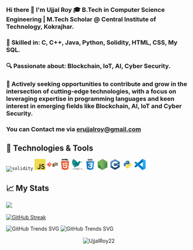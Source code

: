 ### Hi there 👋 I'm Ujjal Roy 🎓 B.Tech in Computer Science Engineering | M.Tech Scholar @ Central Institute of Technology, Kokrajhar.

### 💼 Skilled in: C, C++, Java, Python, Solidity, HTML, CSS, My SQL.

### 🔍 Passionate about: Blockchain, IoT, AI, Cyber Security.

### 🚀 Actively seeking opportunities to contribute and grow in the intersection of cutting-edge technologies, with a focus on leveraging expertise in programming languages and keen interest in emerging fields like Blockchain, AI, IoT and Cyber Security.
 ### You can Contact me via erujjalroy@gmail.com


 ## 🔧 Technologies & Tools

<code><img height="30" src="https://docs.soliditylang.org/en/v0.8.15/_static/logo.svg" alt="solidity"></code> 
<code><img height="30" src="https://raw.githubusercontent.com/github/explore/80688e429a7d4ef2fca1e82350fe8e3517d3494d/topics/javascript/javascript.png"></code>
<code><img height="30" src="https://raw.githubusercontent.com/github/explore/80688e429a7d4ef2fca1e82350fe8e3517d3494d/topics/git/git.png"></code>
<code><img height="30" src="https://raw.githubusercontent.com/github/explore/80688e429a7d4ef2fca1e82350fe8e3517d3494d/topics/html/html.png"></code>
<code><img height="30" src="https://raw.githubusercontent.com/github/explore/80688e429a7d4ef2fca1e82350fe8e3517d3494d/topics/latex/latex.png"></code>
<code><img height="30" src="https://raw.githubusercontent.com/github/explore/80688e429a7d4ef2fca1e82350fe8e3517d3494d/topics/css/css.png"></code>
<code><img height="30" src="https://raw.githubusercontent.com/github/explore/80688e429a7d4ef2fca1e82350fe8e3517d3494d/topics/nodejs/nodejs.png"></code>
<code><img height="30" src="https://raw.githubusercontent.com/github/explore/80688e429a7d4ef2fca1e82350fe8e3517d3494d/topics/cpp/cpp.png"></code>
<code><img height="30" src="https://raw.githubusercontent.com/github/explore/80688e429a7d4ef2fca1e82350fe8e3517d3494d/topics/python/python.png"></code>
<code><img height="30" src="https://raw.githubusercontent.com/github/explore/80688e429a7d4ef2fca1e82350fe8e3517d3494d/topics/visual-studio-code/visual-studio-code.png"></code>


 ## &#x1f4c8; My Stats

![](https://komarev.com/ghpvc/?username=UjjalRoy22)


[![GitHub Streak](https://streak-stats.demolab.com?user=UjjalRoy22&theme=github-light&date_format=M%20j%5B%2C%20Y%5D)](https://git.io/streak-stats)

![GitHub Trends SVG](https://api.githubtrends.io/user/svg/UjjalRoy22/langs?time_range=one_year&use_percent=True&include_private=True&group=other&theme=bright_lights)
![GitHub Trends SVG](https://api.githubtrends.io/user/svg/UjjalRoy22/repos?time_range=one_year&include_private=True&group=other&loc_metric=changed&theme=bright_lights)

<p align="center"><img align="center" src="https://github-readme-stats.vercel.app/api?username=UjjalRoy22&show_icons=true&locale=en" alt="UjjalRoy22" /></p>



<!--
**UjjalRoy22/UjjalRoy22** is a ✨ _special_ ✨ repository because its `README.md` (this file) appears on your GitHub profile.

Here are some ideas to get you started:

![](https://komarev.com/ghpvc/?username=UjjalRoy22)

-
-->





